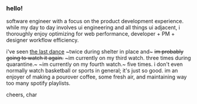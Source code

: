 ### hello! 

software engineer with a focus on the product development experience. while my day to day involves ui engineering and all things ui adjacent, i thoroughly enjoy optimizing for web performance, developer + PM + designer workflow efficiency.

i've seen [the last dance](https://www.netflix.com/title/80203144) ~twice during shelter in place and~ ~~im probably going to watch it again.~~ ~im currently on my third watch. three times during quarantine.~  ~im currently on my fourth watch.~ five times. i don't even normally watch basketball or sports in general; it's just so good. im an enjoyer of making a pourover coffee, some fresh air, and maintaining way too many spotify playlists.

cheers,
char
